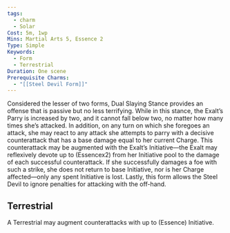 ```yaml
---
tags:
  - charm
  - Solar
Cost: 5m, 1wp
Mins: Martial Arts 5, Essence 2
Type: Simple
Keywords:
  - Form
  - Terrestrial
Duration: One scene
Prerequisite Charms:
  - "[[Steel Devil Form]]"
---
```

Considered the lesser of two forms, Dual Slaying Stance provides an offense that is passive but no less terrifying. While in this stance, the Exalt’s Parry is increased by two, and it cannot fall below two, no matter how many times she’s attacked. In addition, on any turn on which she foregoes an attack, she may react to any attack she attempts to parry with a decisive counterattack that has a base damage equal to her current Charge. This counterattack may be augmented with the Exalt’s Initiative—the Exalt may reflexively devote up to (Essencex2) from her Initiative pool to the damage of each successful counterattack. If she successfully damages a foe with such a strike, she does not return to base Initiative, nor is her Charge affected—only any spent Initiative is lost. Lastly, this form allows the Steel Devil to ignore penalties for attacking with the off-hand. 

## Terrestrial

A Terrestrial may augment counterattacks with up to (Essence) Initiative.